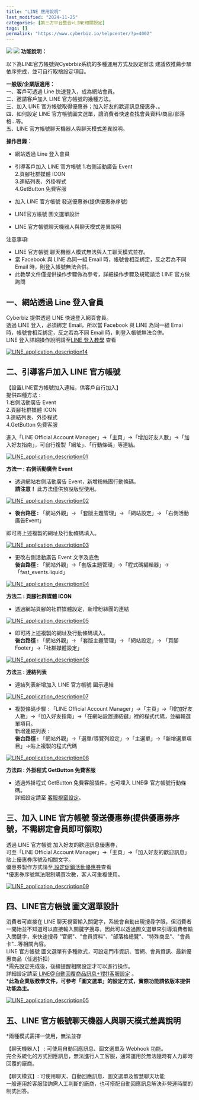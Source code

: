 ```yaml
---
title: "LINE 應用說明"
last_modified: "2024-11-25"
categories: [第三方平台整合>LINE相關設定]
tags: []
permalink: "https://www.cyberbiz.io/helpcenter/?p=4002"
---
```


![](https://www.cyberbiz.io/support/wp-content/uploads/2021/09/wp-主視覺bar-1024x321.png) ![](https://www.cyberbiz.io/support/wp-content/uploads/2021/08/全版本.png) **功能說明：**  

以下為LINE官方帳號與Cyebrbiz系統的多種運用方式及設定辦法 建議依推薦步驟依序完成，並可自行取捨設定項目。  

**一般版/企業版適用：**  
一、客戶可透過 Line 快速登入，成為網站會員。  
二、邀請客戶加入 LINE 官方帳號的幾種方法。  
三、加入 LINE 官方帳號取得優惠券；加入好友的歡迎訊息優惠券、。  
四、如何設定 LINE 官方帳號圖文選單，讓消費者快速查找會員資料/商品/部落格...等。  
五、LINE 官方帳號聊天機器人與聊天模式差異說明。  


**操作目錄：**

* 網站透過 Line 登入會員
* 引導客戶加入 LINE 官方帳號
1.右側活動廣告 Event  
2.頁腳社群媒體 ICON  
3.連結列表、外掛程式  
4.GetButton 免費客服

* 加入 LINE 官方帳號 發送優惠券(提供優惠券序號)
* LINE官方帳號 圖文選單設計
* LINE 官方帳號聊天機器人與聊天模式差異說明

注意事項:  

* LINE 官方帳號 聊天機器人模式無法與人工聊天模式並存。
* 當 Facebook 與 LINE 為同一組 Email 時，帳號會相互綁定，反之若為不同 Email 時，則登入帳號無法合併。
* 此教學文件僅提供操作步驟做為參考，詳細操作步驟及規範請洽 LINE 官方做詢問



## 一、網站透過 Line 登入會員


Cyberbiz 提供透過 LINE 快速登入網頁會員。  
透過 LINE 登入，必須綁定 Email，所以當 Facebook 與 LINE 為同一組 Emai 時，帳號會相互綁定，反之若為不同 Email
時，則登入帳號無法合併。  
LINE 登入詳細操作說明請至[LINE 登入教學](https://www.cyberbiz.io/helpcenter/?p=865) 查看  

[![LINE_application_description14](https://www.cyberbiz.io/support/wp-content/uploads/2021/10/LINE_application_description14.png)](https://www.cyberbiz.io/support/wp-content/uploads/2021/10/LINE_application_description14.png)

## 二、引導客戶加入 LINE 官方帳號


【設置LINE官方帳號加入連結，供客戶自行加入】  
提供四種方法 :  
1.右側活動廣告 Event  
2.頁腳社群媒體 ICON  
3.連結列表、外掛程式  
4.GetButton 免費客服  

進入「LINE Official Account Manager」→「主頁」→「增加好友人數」→「加入好友指南」，可自行複製「網址」、「行動條碼」等連結。  

[![LINE_application_description01](https://www.cyberbiz.io/support/wp-content/uploads/2021/10/LINE_application_description01.png)](https://www.cyberbiz.io/support/wp-content/uploads/2021/10/LINE_application_description01.png)  

**方法一 : 右側活動廣告 Event**  


* 透過網站右側活動廣告 Event，新增粉絲團行動條碼。  
**請注意！** 此方法僅供預設版型使用。  

[![LINE_application_description02](https://www.cyberbiz.io/support/wp-content/uploads/2021/10/LINE_application_description02.png)](https://www.cyberbiz.io/support/wp-content/uploads/2021/10/LINE_application_description02.png)  

* **後台路徑 :** 「網站外觀」→ 「套版主題管理」→ 「網站設定」→ 「右側活動廣告Event」  

即可將上述複製的網址及行動條碼填入。  

[![LINE_application_description03](https://www.cyberbiz.io/support/wp-content/uploads/LINE_application_description03.png)](https://www.cyberbiz.io/support/wp-content/uploads/LINE_application_description03.png)  

* 更改右側活動廣告 Event 文字及底色  
**後台路徑 :** 「網站外觀」→「套版主題管理」→「程式碼編輯器」→「fast_events.liquid」  

[![LINE_application_description04](https://www.cyberbiz.io/support/wp-content/uploads/LINE_application_description04.png)](https://www.cyberbiz.io/support/wp-content/uploads/LINE_application_description04.png)


**方法二 : 頁腳社群媒體 ICON**  


* 透過網站頁腳的社群媒體設定，新增粉絲團的連結  

[![LINE_application_description05](https://www.cyberbiz.io/support/wp-content/uploads/2021/10/LINE_application_description05.png)](https://www.cyberbiz.io/support/wp-content/uploads/2021/10/LINE_application_description05.png)  

* 即可將上述複製的網址及行動條碼填入。  
**後台路徑 :** 「網站外觀」→ 「套版主題管理」→ 「網站設定」→ 「頁腳Footer」→「社群媒體設定」  

[![LINE_application_description06](https://www.cyberbiz.io/support/wp-content/uploads/LINE_application_description06.png)](https://www.cyberbiz.io/support/wp-content/uploads/LINE_application_description06.png)


**方法三 : 連結列表**  


* 連結列表新增加入 LINE 官方帳號 圖示連結  

[![LINE_application_description07](https://www.cyberbiz.io/support/wp-content/uploads/2021/10/LINE_application_description07.png)](https://www.cyberbiz.io/support/wp-content/uploads/2021/10/LINE_application_description07.png)  

* 複製條碼步驟 : 「LINE Official Account Manager」→「主頁」→「增加好友人數」→「加入好友指南」→「在網站設置連結鍵」裡的程式代碼，並編輯選單項目。  
新增連結列表 :  
**後台路徑 :** 「網站外觀」→「選單/導覽列設定」→「主選單」→「新增選單項目」→貼上複製的程式代碼  

[![LINE_application_description08](https://www.cyberbiz.io/support/wp-content/uploads/LINE_application_description08.png)](https://www.cyberbiz.io/support/wp-content/uploads/LINE_application_description08.png)


**方法四 : 外掛程式 GetButton 免費客服**  


* 透過外掛程式 GetButton 免費客服插件，也可埋入 LINE@ 官方帳號行動條碼。  
詳細設定請至 [客服視窗設定](https://www.cyberbiz.io/helpcenter/?p=3461/#c)。

## 三、加入 LINE 官方帳號 發送優惠券(提供優惠券序號，不需綁定會員即可領取)


透過 LINE 官方帳號 加入好友的歡迎訊息優惠券，  
可至「LINE Official Account Manager」→「主頁」→「加入好友的歡迎訊息」貼上優惠券序號及相關文字。  
優惠券製作方式請至[ 設定促銷活動優惠券](https://www.cyberbiz.io/helpcenter/?p=509)查看  
*優惠券序號無法限制購買次數，客人可重複使用。  

[![LINE_application_description09](https://www.cyberbiz.io/support/wp-content/uploads/2021/10/LINE_application_description09.png)](https://www.cyberbiz.io/support/wp-content/uploads/2021/10/LINE_application_description09.png)

## 四、LINE官方帳號 圖文選單設計


消費者可直接在 LINE
聊天視窗輸入關鍵字，系統會自動出現搜尋字眼，但消費者一開始並不知道可以直接輸入關鍵字搜尋，因此可以透過圖文選單來引導消費者輸入關鍵字，來快速搜尋
"官網"、"會員資料"、"部落格總覽"、"特殊商品"、"會員卡"...等相關內容。  
LINE 官方帳號 圖文選單有多種款式，可設定門市資訊、官網、會員資訊、最新優惠商品（任選折扣）  
*需先設定完成後，後續提醒相關設定才可以進行操作。  
詳細設定請至[ LINE@自動回覆商品訊息+1對1客服設定](https://www.cyberbiz.co/support/?p=855) 。  
***此為企業版教學文件，可參考「圖文選單」的設定方式，實際功能請依版本提供功能為主。**  

[![LINE_application_description05](https://www.cyberbiz.io/support/wp-content/uploads/2021/10/LINE_application_description11.jpg)](https://www.cyberbiz.io/support/wp-content/uploads/2021/10/LINE_application_description11.jpg)

## 五、LINE 官方帳號聊天機器人與聊天模式差異說明


*兩種模式需擇一使用，無法並存  

【聊天機器人】 : 可使用自動回應訊息、圖文選單及 Webhook 功能。  
完全系統化的方式回應訊息，無法進行人工客服，通常運用於無法隨時有人力即時回覆的廠商。  

【聊天模式】: 可使用聊天、自動回應訊息、圖文選單及智慧聊天功能  
一般運用於客服諮詢需人工判斷的廠商，也可搭配自動回應訊息解決非營運時間的制式回答。

